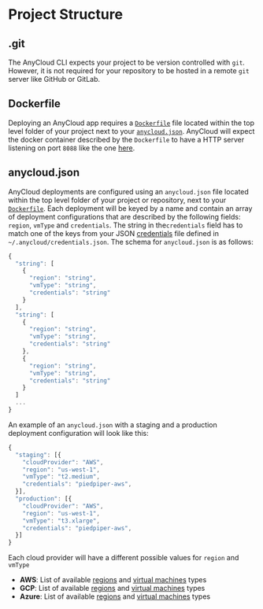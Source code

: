 # Project Structure

## .git

The AnyCloud CLI expects your project to be version controlled with `git`. However, it is not required for your repository to be hosted in a remote `git` server like GitHub or GitLab.

## Dockerfile

Deploying an AnyCloud app requires a [`Dockerfile`](https://docs.docker.com/engine/reference/builder/) file located within the top level folder of your project next to your [`anycloud.json`](). AnyCloud will expect the docker container described by the `Dockerfile` to have a HTTP server listening on port `8088` like the one [here](../tutorial.md#configure-your-project).

## anycloud.json

AnyCloud deployments are configured using an `anycloud.json` file located within the top level folder of your project or repository, next to your [`Dockerfile`](). Each deployment will be keyed by a name and contain an array of deployment configurations that are described by the following fields: `region`, `vmType` and `credentials`. The string in the`credentials` field has to match one of the keys from your JSON  [credentials](credentials.md) file defined in `~/.anycloud/credentials.json`. The schema for `anycloud.json` is as follows:

```javascript
{
  "string": [
    {
      "region": "string",
      "vmType": "string",
      "credentials": "string"
    }
  ],
  "string": [
    {
      "region": "string",
      "vmType": "string",
      "credentials": "string"
    },
    {
      "region": "string",
      "vmType": "string",
      "credentials": "string"
    }
  ]
  ...
}
```

An example of an `anycloud.json` with a staging and a production deployment configuration will look like this:

```javascript
{
  "staging": [{
    "cloudProvider": "AWS",
    "region": "us-west-1",
    "vmType": "t2.medium",
    "credentials": "piedpiper-aws",
  }],
  "production": [{
    "cloudProvider": "AWS",
    "region": "us-west-1",
    "vmType": "t3.xlarge",
    "credentials": "piedpiper-aws",
  }]
}
```



Each cloud provider will have a different possible values for `region` and `vmType`

* **AWS**: List of available [regions](https://docs.aws.amazon.com/AWSEC2/latest/UserGuide/using-regions-availability-zones.html#concepts-available-regions) and [virtual machines](https://docs.aws.amazon.com/AWSEC2/latest/UserGuide/instance-types.html#AvailableInstanceTypes) types
* **GCP**: List of available [regions](https://docs.aws.amazon.com/AWSEC2/latest/UserGuide/using-regions-availability-zones.html#concepts-available-regions) and [virtual machines](https://docs.aws.amazon.com/AWSEC2/latest/UserGuide/instance-types.html#AvailableInstanceTypes) types
* **Azure**: List of available [regions](https://docs.aws.amazon.com/AWSEC2/latest/UserGuide/using-regions-availability-zones.html#concepts-available-regions) and [virtual machines](https://docs.aws.amazon.com/AWSEC2/latest/UserGuide/instance-types.html#AvailableInstanceTypes) types
